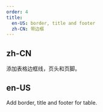 ```yaml
---
order: 4
title:
  en-US: border, title and footer
  zh-CN: 带边框
---
```


## zh-CN

添加表格边框线，页头和页脚。

## en-US

Add border, title and footer for table.

